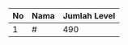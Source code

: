 | No | Nama            | Jumlah Level |
|----|-----------------|--------------|
| 1  | #    |    490        |
